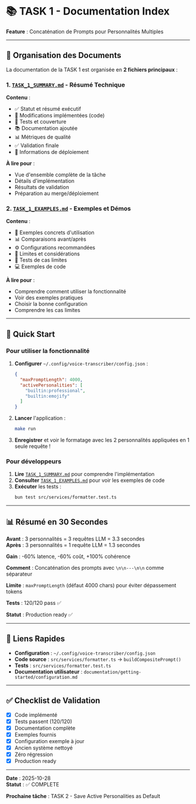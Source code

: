 # 📚 TASK 1 - Documentation Index

**Feature** : Concaténation de Prompts pour Personnalités Multiples

---

## 📁 Organisation des Documents

La documentation de la TASK 1 est organisée en **2 fichiers principaux** :

### 1. [`TASK_1_SUMMARY.md`](TASK_1_SUMMARY.md) - Résumé Technique
**Contenu** :
- ✅ Statut et résumé exécutif
- 🔧 Modifications implémentées (code)
- 🧪 Tests et couverture
- 📚 Documentation ajoutée
- 📊 Métriques de qualité
- ✅ Validation finale
- 🚀 Informations de déploiement

**À lire pour** :
- Vue d'ensemble complète de la tâche
- Détails d'implémentation
- Résultats de validation
- Préparation au merge/déploiement

### 2. [`TASK_1_EXAMPLES.md`](TASK_1_EXAMPLES.md) - Exemples et Démos
**Contenu** :
- 🎯 Exemples concrets d'utilisation
- 📊 Comparaisons avant/après
- ⚙️ Configurations recommandées
- 📏 Limites et considérations
- 🧪 Tests de cas limites
- 💻 Exemples de code

**À lire pour** :
- Comprendre comment utiliser la fonctionnalité
- Voir des exemples pratiques
- Choisir la bonne configuration
- Comprendre les cas limites

---

## 🎯 Quick Start

### Pour utiliser la fonctionnalité

1. **Configurer** `~/.config/voice-transcriber/config.json` :
   ```json
   {
     "maxPromptLength": 4000,
     "activePersonalities": [
       "builtin:professional",
       "builtin:emojify"
     ]
   }
   ```

2. **Lancer** l'application :
   ```bash
   make run
   ```

3. **Enregistrer** et voir le formatage avec les 2 personnalités appliquées en 1 seule requête !

### Pour développeurs

1. **Lire** [`TASK_1_SUMMARY.md`](TASK_1_SUMMARY.md) pour comprendre l'implémentation
2. **Consulter** [`TASK_1_EXAMPLES.md`](TASK_1_EXAMPLES.md) pour voir les exemples de code
3. **Exécuter** les tests :
   ```bash
   bun test src/services/formatter.test.ts
   ```

---

## 📊 Résumé en 30 Secondes

**Avant** : 3 personnalités = 3 requêtes LLM = 3.3 secondes  
**Après** : 3 personnalités = 1 requête LLM = 1.3 secondes

**Gain** : -60% latence, -60% coût, +100% cohérence

**Comment** : Concaténation des prompts avec `\n\n---\n\n` comme séparateur

**Limite** : `maxPromptLength` (défaut 4000 chars) pour éviter dépassement tokens

**Tests** : 120/120 pass ✅

**Statut** : Production ready ✅

---

## 🔗 Liens Rapides

- **Configuration** : `~/.config/voice-transcriber/config.json`
- **Code source** : `src/services/formatter.ts` → `buildCompositePrompt()`
- **Tests** : `src/services/formatter.test.ts`
- **Documentation utilisateur** : `documentation/getting-started/configuration.md`

---

## ✅ Checklist de Validation

- [x] Code implémenté
- [x] Tests passent (120/120)
- [x] Documentation complète
- [x] Exemples fournis
- [x] Configuration exemple à jour
- [x] Ancien système nettoyé
- [x] Zéro régression
- [x] Production ready

---

**Date** : 2025-10-28  
**Statut** : ✅ COMPLETE

**Prochaine tâche** : TASK 2 - Save Active Personalities as Default


